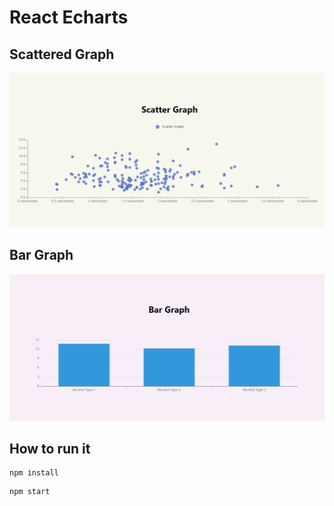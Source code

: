 # React Echarts

## Scattered Graph
![Scattered Graph](./src/assets/scatterd-graph.png?raw=true "Scattered Graph")

## Bar Graph
![Bar Graph](./src/assets/bar-graph.png?raw=true "Bar Graph")

## How to run it
```
npm install
```
```
npm start
```

